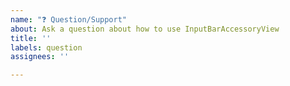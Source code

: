 ```yaml
---
name: "❓ Question/Support"
about: Ask a question about how to use InputBarAccessoryView
title: ''
labels: question
assignees: ''

---
```


<!--
🛑 Read this 🛑
Before you open an issue. Please check the following to see if your question is answered there: 
  - The Getting Started guide: https://github.com/nathantannar4/InputBarAccessoryView/blob/master/GETTING_STARTED.md
  - The example project: https://github.com/nathantannar4/InputBarAccessoryView/tree/master/Example 
Please also search through previous issues to see if your question was previously addressed. 
Also consider posting(/crossposting) your question to StackOverflow (with the tag 'inputbaraccessoryview').

⚠️ If you need to include code, please wrap it in backticks so it will get Swift highlighting like this:
```swift
*your code goes here*
```
Please, do not upload screenshots of code.

If relevant, please let us know the following things:

- What version of InputBarAccessoryView are you using?
- What version of iOS are you running on?
- What version of Swift are you running on?
- What device(s) are you testing on? Are these simulators?
- Is the issue you're experiencing reproducable in the example app?

Please make sure your title describes your issue well. We will try our best to answer your question in a timely manner. Remember that this project is run by helpful volunteers, and we can't make any guarantees on turnaround time.
-->
